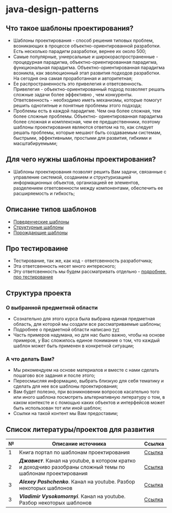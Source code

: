 # java-design-patterns

## Что такое шаблоны проектирования?

* Шаблоны проектирования - способ решения типовых проблем, 
возникающих в процессе объектно-ориентированной разработки. Есть несколько
парадигм разработки, вернее их около 500; 
* Самые популярные, униерсальные и
широкораспространенные - процедурная парадигма, объектно-ориентированная парадигма,
функциональная парадигма. Объектно-ориентированная парадигма возникла, как
эволюционный этап развития подходов разработки. На сегодня она самая проработанная
и авторитетная;
* Ее распространенность это привелегия и ответсвенность. Привелегия - 
объектно-ориентированный подход позволяет решать сложные задачи более эффективно
, чем конкуренты. Ответсвенность - необходимо иметь механизмы, которые помогут
решить однотипные и понятные проблемы этого подхода; 
* Проблемы есть в каждой парадигме. Чем она более сложная, тем более сложные 
проблемы. Объектно- ориентированная парадигма более сложная и комплексная, 
чем ее предщественники, поэтому шаблоны проектирования являются ответом на то, 
как следует решать проблемы, которые мешают быть создаваемым системам, быстрыми, 
эффективными, простыми для развития, гибкими и масштабируемыми;

## Для чего нужны шаблоны проектирования?

* Шаблоны проектирования позволят решить Вам задачи, связанные с управление
системой, созданием и структуризацией информационных объектов, 
организацией ее элементов, разделением ответсвенности между компонентами, 
обеспечить ее расширяемость и гибкость;

## Описание типов шаблонов

* [Поведенческие шаблоны](src/main/java/org/nikitinia/patterns/behavior/README.md)
* [Структурные шаблоны](src/main/java/org/nikitinia/patterns/structure/README.md)
* [Порождающие шаблоны](src/main/java/org/nikitinia/patterns/creating/README.md)


## Про тестироваине
* Тестирование, так же, как код - ответсвенность разработчика; 
* Эта ответсвенность несет много интересного;
* Эту ответсвенность мы будем рассматривать отдельно -  [подробнее, про тестирование](src/test/java/org/nikitinia/README.md)

## Структура проекта

### О выбранной предметной области

* Сознательно для этого курса была выбрана единая предметная область,
  для которой мы создали все рассматриваемые шаблоны;
* Подробнее о предметной области написано [тут](/src/main/java/org/nikitinia/domain/README.md)
* Часть примеров надумана, но для нас было важно, чтобы на основе примеров,
  у Вас сложилось единое понимание о том, что каждый шаблон может быть применен в конкретной ситуации;

### А что делать Вам?

* Мы рекомендуем на основе материалов и вместе с нами сделать пошагово все задания и после этого;
* Переосмысляя информацию, выбрать близкую для себя тематику и сделать для нее все шаблоны проектирования; 
* Вам будет полезно, при возникновении вопросов касательно того или иного шаблона посмотреть альтернативную литературу о
  том, в каком контексте и с помощью каких объектов и интерфейсов может быть использован тот или иной шаблон;
* Ссылки на такой контент мы Вам предоставим;

## Список литературы/проектов для развития

| № | Описание источника                                                                                              | Ссылка                                                     |
|---|-----------------------------------------------------------------------------------------------------------------|------------------------------------------------------------|
| 1 | Книга портал по шаблонам проектирования                                                                         | [Ссылка](https://refactoring.guru)                         |
| 2 | ***Джавист***. Канал на youtube, в котором кратко и доходчиво разобраны сложный темы по шаблонам проектирования | [Ссылка](https://www.youtube.com/@javistt/videos)          |
| 3 | ***Alexey Pashchenko***. Канал на youtube. Разбор некоторых шаблонов                                            | [Ссылка](https://www.youtube.com/@alexeypashchenko/videos) |
| 3 | ***Vladimir Vysokomornyi***. Канал на youtube. Разбор некоторых шаблонов                                        | [Ссылка](https://www.youtube.com/@programm4you)            |